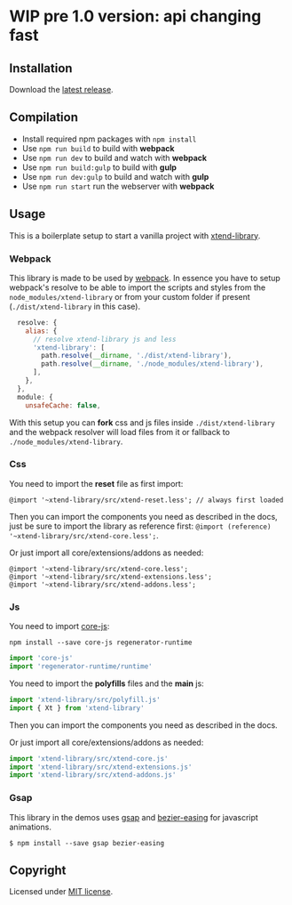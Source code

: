 # WIP pre 1.0 version: api changing fast

## Installation

Download the [latest release](https://github.com/minimit/xtend-theme-vanilla/releases/latest).

## Compilation

* Install required npm packages with `npm install`
* Use `npm run build` to build with **webpack**
* Use `npm run dev` to build and watch with **webpack**
* Use `npm run build:gulp` to build with **gulp**
* Use `npm run dev:gulp` to build and watch with **gulp**
* Use `npm run start` run the webserver with **webpack**

## Usage

This is a boilerplate setup to start a vanilla project with [xtend-library](https://github.com/minimit/xtend-library).

### Webpack

This library is made to be used by [webpack](https://github.com/webpack). In essence you have to setup webpack's resolve to be able to import the scripts and styles from the `node_modules/xtend-library` or from your custom folder if present (`./dist/xtend-library` in this case).

```jsx
  resolve: {
    alias: {
      // resolve xtend-library js and less
      'xtend-library': [
        path.resolve(__dirname, './dist/xtend-library'),
        path.resolve(__dirname, './node_modules/xtend-library'),
      ],
    },
  },
  module: {
    unsafeCache: false,
```

With this setup you can **fork** css and js files inside `./dist/xtend-library` and the webpack resolver will load files from it or fallback to `./node_modules/xtend-library`.

### Css

You need to import the **reset** file as first import:

```less
@import '~xtend-library/src/xtend-reset.less'; // always first loaded
```

Then you can import the components you need as described in the docs, just be sure to import the library as reference first: `@import (reference) '~xtend-library/src/xtend-core.less';`.

Or just import all core/extensions/addons as needed:

```less
@import '~xtend-library/src/xtend-core.less';
@import '~xtend-library/src/xtend-extensions.less';
@import '~xtend-library/src/xtend-addons.less';
```

### Js

You need to import [core-js](https://github.com/zloirock/core-js):

```Shell
npm install --save core-js regenerator-runtime
```

```jsx
import 'core-js'
import 'regenerator-runtime/runtime'
```

You need to import the **polyfills** files and the **main** js:

```jsx
import 'xtend-library/src/polyfill.js'
import { Xt } from 'xtend-library'
```

Then you can import the components you need as described in the docs.

Or just import all core/extensions/addons as needed:

```jsx
import 'xtend-library/src/xtend-core.js'
import 'xtend-library/src/xtend-extensions.js'
import 'xtend-library/src/xtend-addons.js'
```

### Gsap

This library in the demos uses [gsap](https://github.com/greensock/GSAP) and [bezier-easing](https://github.com/gre/bezier-easing) for javascript animations.

```
$ npm install --save gsap bezier-easing
```

## Copyright

Licensed under [MIT license](https://github.com/minimit/xtend-library/blob/master/LICENSE).
